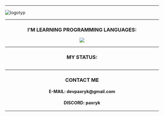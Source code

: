 
<hr>

![logotyp](https://user-images.githubusercontent.com/118128400/216459561-39cd57e6-5a80-4ff9-afb5-75044db1f4a3.png)


<hr>
 <h3 align="center">I'M LEARNING PROGRAMMING LANGUAGES:</h3>


<p align="center">
  <a href="https://skillicons.dev">
    <img src="https://skillicons.dev/icons?i=html,css,js,py,cpp,java" />
  </a>
</p>
<hr>
 <h3 align="center">MY STATUS:</h3>
 <p align="center"><img src="https://discord.c99.nl/widget/theme-1/986359062272802857.png" alt=""></p>
 <hr>
 <h3 align="center">CONTACT ME</h3>
<h4 align="center">E-MAIL: devpaxryk@gmail.com</h4>
<h4 align="center"> DISCORD: paxryk</h4>
<hr>
